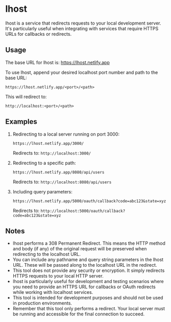 # lhost

lhost is a service that redirects requests to your local development server. It's particularly useful when integrating with services that require HTTPS URLs for callbacks or redirects.

## Usage

The base URL for lhost is: https://lhost.netlify.app

To use lhost, append your desired localhost port number and path to the base URL:

```
https://lhost.netlify.app/<port>/<path>
```

This will redirect to:

```
http://localhost:<port>/<path>
```

## Examples

1. Redirecting to a local server running on port 3000:

   ```
   https://lhost.netlify.app/3000/
   ```

   Redirects to: `http://localhost:3000/`

2. Redirecting to a specific path:

   ```
   https://lhost.netlify.app/8080/api/users
   ```

   Redirects to: `http://localhost:8080/api/users`

3. Including query parameters:

   ```
   https://lhost.netlify.app/5000/oauth/callback?code=abc123&state=xyz
   ```

   Redirects to: `http://localhost:5000/oauth/callback?code=abc123&state=xyz`

## Notes

- lhost performs a 308 Permanent Redirect. This means the HTTP method and body (if any) of the original request will be preserved when redirecting to the localhost URL.
- You can include any pathname and query string parameters in the lhost URL. These will be passed along to the localhost URL in the redirect.
- This tool does not provide any security or encryption. It simply redirects HTTPS requests to your local HTTP server.
- lhost is particularly useful for development and testing scenarios where you need to provide an HTTPS URL for callbacks or OAuth redirects while working with localhost services.
- This tool is intended for development purposes and should not be used in production environments.
- Remember that this tool only performs a redirect. Your local server must be running and accessible for the final connection to succeed.
